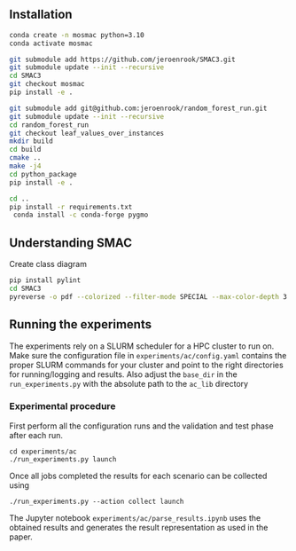 ## Installation

```bash
conda create -n mosmac python=3.10
conda activate mosmac

git submodule add https://github.com/jeroenrook/SMAC3.git
git submodule update --init --recursive
cd SMAC3
git checkout mosmac
pip install -e .

git submodule add git@github.com:jeroenrook/random_forest_run.git
git submodule update --init --recursive
cd random_forest_run
git checkout leaf_values_over_instances
mkdir build
cd build
cmake ..
make -j4
cd python_package
pip install -e .

cd ..
pip install -r requirements.txt
 conda install -c conda-forge pygmo
```

## Understanding SMAC
Create class diagram 
```bash
pip install pylint
cd SMAC3
pyreverse -o pdf --colorized --filter-mode SPECIAL --max-color-depth 3 -p smac smac
```

## Running the experiments
The experiments rely on a SLURM scheduler for a HPC cluster to run on. 
Make sure the configuration file in `experiments/ac/config.yaml` contains the proper SLURM commands for your cluster and point to the right directories for running/logging and results. 
Also adjust the `base_dir` in the `run_experiments.py` with the absolute path to the `ac_lib` directory

### Experimental procedure
First perform all the configuration runs and the validation and test phase after each run. 
```
cd experiments/ac
./run_experiments.py launch
```
Once all jobs completed the results for each scenario can be collected using
```
./run_experiments.py --action collect launch
```

The Jupyter notebook `experiments/ac/parse_results.ipynb` uses the obtained results and generates the result representation as used in the paper.